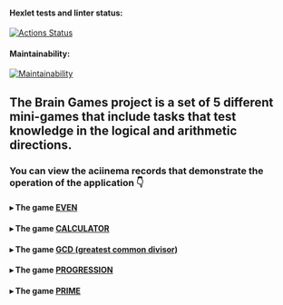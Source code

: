 
#### Hexlet tests and linter status:
[![Actions Status](https://github.com/funnyDevGirl/java-project-61/workflows/hexlet-check/badge.svg)](https://github.com/funnyDevGirl/java-project-61/actions)

#### Maintainability:
[![Maintainability](https://api.codeclimate.com/v1/badges/b5ed0d422cd9679db1fa/maintainability)](https://codeclimate.com/github/funnyDevGirl/java-project-61/maintainability)

## The Brain Games project is a set of 5 different mini-games that include tasks that test knowledge in the logical and arithmetic directions.

### You can view the aciinema records that demonstrate the operation of the application 👇

#### ▸ The game [EVEN](https://asciinema.org/a/eiEz1SJbVcRqa6U1t21JpDo7Z)
#### ▸ The game [CALCULATOR](https://asciinema.org/a/Rxq2WOBNHlKufwrnQmbHdp6oo)
#### ▸ The game [GCD (greatest common divisor)](https://asciinema.org/a/L9S5hVl8TAmbOL6LwGArF0aNn)
#### ▸ The game [PROGRESSION](https://asciinema.org/a/C2yQjIncf2YdgU3Wxy0fBK7DD)
#### ▸ The game [PRIME](https://asciinema.org/a/FqtuVwSq6Xtkqs4qFrxO4tgdG)
